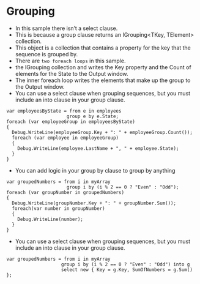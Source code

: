 # Grouping 
- In this sample there isn’t a select clause. 
- This is because a group clause returns an IGrouping<TKey, TElement> collection. 
- This object is a collection that contains a property for the key that the sequence is grouped by. 
- There are ```two foreach loops``` in this sample. 
- the IGrouping collection and writes the Key property and the Count of elements for the State to the Output window. 
- The inner foreach loop writes the elements that make up the group to the Output window.
- You can use a select clause when grouping sequences, but you must include an into clause in your group clause. 
```
var employeesByState = from e in employees                          
                      group e by e.State;
foreach (var employeeGroup in employeesByState)     
{        
  Debug.WriteLine(employeeGroup.Key + ": " + employeeGroup.Count());
  foreach (var employee in employeeGroup)        
  {            
    Debug.WriteLine(employee.LastName + ", " + employee.State);        
  }    
} 
```
- You can add logic in your group by clause to group by anything
```
var groupedNumbers = from i in myArray                        
                      group i by (i % 2 == 0 ? "Even" : "Odd");
foreach (var groupNumber in groupedNumbers)    
{        
  Debug.WriteLine(groupNumber.Key + ": " + groupNumber.Sum());        
  foreach(var number in groupNumber)        
  {            
    Debug.WriteLine(number);        
  }    
}
```
- You can use a select clause when grouping sequences, but you must include an into clause in your group clause. 
```
var groupedNumbers = from i in myArray                        
                    group i by (i % 2 == 0 ? "Even" : "Odd") into g                       
                    select new { Key = g.Key, SumOfNumbers = g.Sum() };
 
```
